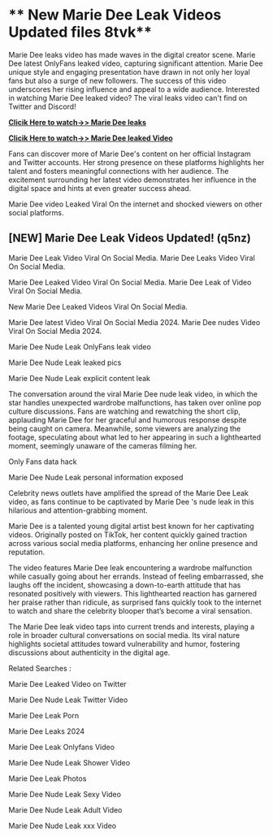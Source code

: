 
# ** New Marie Dee Leak Videos Updated files 8tvk** #

  Marie Dee   leaks video has made waves in the digital creator scene.  Marie Dee   latest OnlyFans leaked video, capturing significant attention.  Marie Dee   unique style and engaging presentation have drawn in not only her loyal fans but also a surge of new followers. The success of this video underscores her rising influence and appeal to a wide audience. Interested in watching Marie Dee   leaked video? The viral leaks video can't find on Twitter and Discord!

**[Clicik Here to watch->>  Marie Dee  leaks ](http://xflirt.top)**

**[Clicik Here to watch->>  Marie Dee leaked Video](http://xflirt.top)**

Fans can discover more of Marie Dee's content on her official Instagram and Twitter accounts. Her strong presence on these platforms highlights her talent and fosters meaningful connections with her audience. The excitement surrounding her latest video demonstrates her influence in the digital space and hints at even greater success ahead.

  Marie Dee   video Leaked Viral On the internet and shocked viewers on other social platforms.

## [NEW] Marie Dee   Leak Videos Updated!  (q5nz) ##

  Marie Dee   Leak Video Viral On Social Media.  Marie Dee   Leaks Video Viral On Social Media.

  Marie Dee   Leaked Video Viral On Social Media.  Marie Dee   Leak of Video Viral On Social Media.

New Marie Dee   Leaked Videos Viral On Social Media.

  Marie Dee   latest Video Viral On Social Media 2024.  Marie Dee   nudes Video Viral On Social Media 2024.

  Marie Dee   Nude Leak OnlyFans leak video

  Marie Dee   Nude Leak leaked pics

  Marie Dee   Nude Leak explicit content leak

The conversation around the viral Marie Dee   nude leak video, in which the star handles unexpected wardrobe malfunctions, has taken over online pop culture discussions. Fans are watching and rewatching the short clip, applauding Marie Dee   for her graceful and humorous response despite being caught on camera. Meanwhile, some viewers are analyzing the footage, speculating about what led to her appearing in such a lighthearted moment, seemingly unaware of the cameras filming her.

Only Fans data hack

  Marie Dee   Nude Leak personal information exposed

Celebrity news outlets have amplified the spread of the Marie Dee   Leak video, as fans continue to be captivated by Marie Dee  's nude leak in this hilarious and attention-grabbing moment.

  Marie Dee   is a talented young digital artist best known for her captivating videos. Originally posted on TikTok, her content quickly gained traction across various social media platforms, enhancing her online presence and reputation.

The video features Marie Dee   leak encountering a wardrobe malfunction while casually going about her errands. Instead of feeling embarrassed, she laughs off the incident, showcasing a down-to-earth attitude that has resonated positively with viewers. This lighthearted reaction has garnered her praise rather than ridicule, as surprised fans quickly took to the internet to watch and share the celebrity blooper that’s become a viral sensation.

The Marie Dee   leak video taps into current trends and interests, playing a role in broader cultural conversations on social media. Its viral nature highlights societal attitudes toward vulnerability and humor, fostering discussions about authenticity in the digital age.

Related Searches :

  Marie Dee   Leaked Video on Twitter

  Marie Dee   Nude Leak Twitter Video

  Marie Dee   Leak Porn

  Marie Dee   Leaks 2024

  Marie Dee   Leak Onlyfans Video

  Marie Dee   Nude Leak Shower Video

  Marie Dee   Leak Photos

  Marie Dee   Nude Leak Sexy Video

  Marie Dee   Nude Leak Adult Video

  Marie Dee   Nude Leak xxx Video


